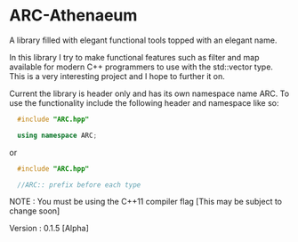 # ARC-Athenaeum
A library filled with elegant functional tools topped with an elegant name.

In this library I try to make functional features such as filter and map available for modern C++ programmers to use with the std::vector type.
This is a very interesting project and I hope to further it on.

Current the library is header only and has its own namespace name ARC. To use the functionality include the following header and namespace like so:

```c++
  #include "ARC.hpp"

  using namespace ARC;
```

or

```c++
  #include "ARC.hpp"

  //ARC:: prefix before each type
```

NOTE : You must be using the C++11 compiler flag [This may be subject to change soon]

Version : 0.1.5 [Alpha]
